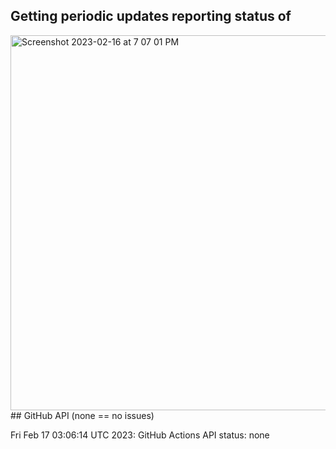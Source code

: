 
## Getting periodic updates reporting status of 
<img width="600" alt="Screenshot 2023-02-16 at 7 07 01 PM" src="https://user-images.githubusercontent.com/31228460/219539578-f880fea9-7a9d-4f7d-a7e2-5ce3d90ab466.png">
## GitHub API (none == no issues)


Fri Feb 17 03:06:14 UTC 2023: GitHub Actions API status: none
